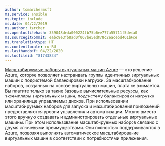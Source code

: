 ```yaml
---
author: tomarchermsft
ms.service: ansible
ms.topic: include
ms.date: 04/22/2019
ms.author: tarcher
ms.openlocfilehash: 359048deda000224fb75b6ee777a55711f5de4a0
ms.sourcegitcommit: eabc9e3fb8ad0f067be5ed878c2eacebd461b6ce
ms.translationtype: HT
ms.contentlocale: ru-RU
ms.lasthandoff: 04/22/2020
ms.locfileid: "81743834"
---
```

[Масштабируемые наборы виртуальных машин Azure](https://docs.microsoft.com/azure/articles/virtual-machine-scale-sets/overview) — это решение Azure, которое позволяет настраивать группы идентичных виртуальных машин с подсистемой балансировки нагрузки. За масштабирование наборов, созданных на основе виртуальных машин, плата не взимается. Вы платите только за такие базовые вычислительные ресурсы, как экземпляры виртуальных машин, подсистему балансировки нагрузки или хранилище управляемых дисков. При использовании масштабируемых наборов для запуска и масштабирования приложений предоставляются уровни управления и автоматизации. Можно вместо этого вручную создавать и администрировать отдельные виртуальные машины. При этом использование масштабируемых наборов связано с двумя ключевыми преимуществами. Они полностью поддерживаются в Azure, позволяя выполнять автоматическое масштабирование виртуальных машин в соответствии с потребностями приложения.